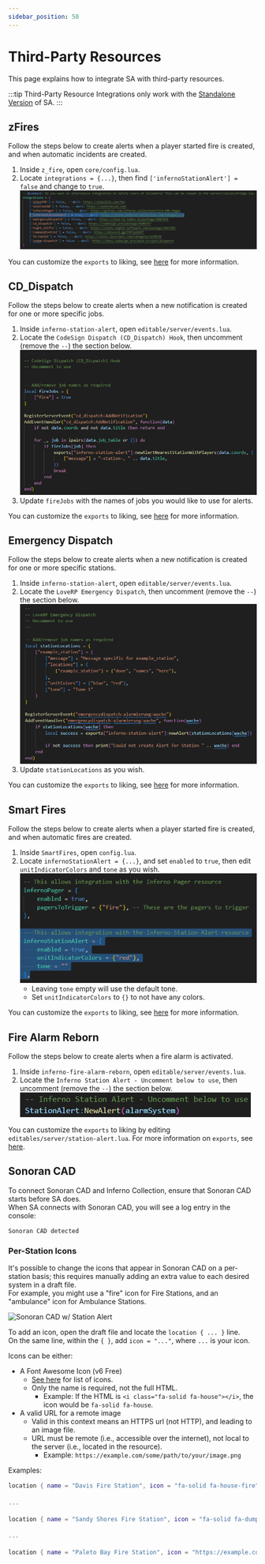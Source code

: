 ```yaml
---
sidebar_position: 50
---
```


# Third-Party Resources
This page explains how to integrate SA with third-party resources.

:::tip
Third-Party Resource Integrations only work with the [Standalone Version](../index.md#station-alert-1) of SA.
:::

## zFires
Follow the steps below to create alerts when a player started fire is created, and when automatic incidents are created.

1. Inside `z_fire`, open `core/config.lua`.
2. Locate `integrations = {...}`, then find `['infernoStationAlert'] = false` and change to `true`.
    ![zFires ](assets/third-party/zfires/1.png)

You can customize the `exports` to liking, see [here](exports/server.md) for more information.

## CD_Dispatch
Follow the steps below to create alerts when a new notification is created for one or more specific jobs.

1. Inside `inferno-station-alert`, open `editable/server/events.lua`.
2. Locate the `CodeSign Dispatch (CD_Dispatch) Hook`, then uncomment (remove the `--`) the section below.
   ![CD_Dispatch 1](assets/third-party/cd_dispatch/1.png)
3. Update `fireJobs` with the names of jobs you would like to use for alerts.

You can customize the `exports` to liking, see [here](exports/server.md) for more information.

## Emergency Dispatch
Follow the steps below to create alerts when a new notification is created for one or more specific stations.

1. Inside `inferno-station-alert`, open `editable/server/events.lua`.
2. Locate the `LoveRP Emergency Dispatch`, then uncomment (remove the `--`) the section below.
   ![EMG Dispatch 1](assets/third-party/emg_dispatch/1.png)
3. Update `stationLocations` as you wish.

You can customize the `exports` to liking, see [here](exports/server.md) for more information.

## Smart Fires
Follow the steps below to create alerts when a player started fire is created, and when automatic fires are created.

1. Inside `SmartFires`, open `config.lua`.
2. Locate `infernoStationAlert = {...}`, and set `enabled` to `true`, then edit `unitIndicatorColors` and `tone` as you wish.
   ![SmartFires 1](assets/third-party/smart_fires/1.png)
   - Leaving `tone` empty will use the default tone.
   - Set `unitIndicatorColors` to `{}` to not have any colors.

You can customize the `exports` to liking, see [here](exports/server.md) for more information.

## Fire Alarm Reborn
Follow the steps below to create alerts when a fire alarm is activated.

1. Inside `inferno-fire-alarm-reborn`, open `editable/server/events.lua`.
2. Locate the `Inferno Station Alert - Uncomment below to use`, then uncomment (remove the `--`) the section below.
   ![FAR 1](assets/third-party/far/1.png)

You can customize the `exports` to liking by editing `editables/server/station-alert.lua`. For more information on `exports`, see [here](exports/server.md).

## Sonoran CAD
To connect Sonoran CAD and Inferno Collection, ensure that Sonoran CAD starts before SA does.  
When SA connects with Sonoran CAD, you will see a log entry in the console:

```
Sonoran CAD detected
```

### Per-Station Icons
It's possible to change the icons that appear in Sonoran CAD on a per-station basis; this requires manually adding an extra value to each desired system in a draft file.  
For example, you might use a "fire" icon for Fire Stations, and an "ambulance" icon for Ambulance Stations.

![](https://i.imgur.com/3pYjnsr.png "Sonoran CAD w/ Station Alert")

To add an icon, open the draft file and locate the `location { ... }` line.  
On the same line, within the `{ }`, add `icon = "..."`, where `...` is your icon.

Icons can be either:

- A Font Awesome Icon (v6 Free)
  - [See here](https://fontawesome.com/v6/icons?ic=free) for list of icons.
  - Only the name is required, not the full HTML.
    - Example: If the HTML is `<i class="fa-solid fa-house"></i>`, the icon would be `fa-solid fa-house`.
- A valid URL for a remote image
  - Valid in this context means an HTTPS url (not HTTP), and leading to an image file.
  - URL must be remote (i.e., accessible over the internet), not local to the server (i.e., located in the resource).
    - Example: `https://example.com/some/path/to/your/image.png`

Examples:

```lua
location { name = "Davis Fire Station", icon = "fa-solid fa-house-fire" }

...

location { name = "Sandy Shores Fire Station", icon = "fa-solid fa-dumpster-fire" }

...

location { name = "Paleto Bay Fire Station", icon = "https://example.com/some/path/to/your/image.png" }
```
